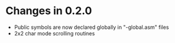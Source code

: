 # Changes in 0.2.0

* Public symbols are now declared globally in "-global.asm" files
* 2x2 char mode scrolling routines
